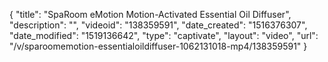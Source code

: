 {
    "title": "SpaRoom eMotion Motion-Activated Essential Oil Diffuser",
    "description": "",
    "videoid": "138359591",
    "date_created": "1516376307",
    "date_modified": "1519136642",
    "type": "captivate",
    "layout": "video",
    "url": "\/v\/sparoomemotion-essentialoildiffuser-1062131018-mp4\/138359591"
}